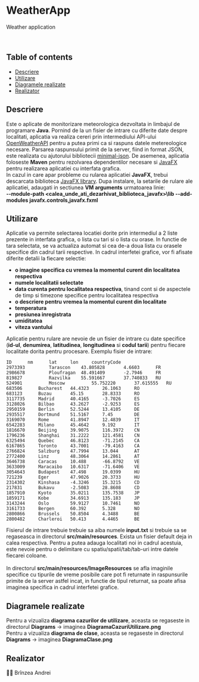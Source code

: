 # WeatherApp
Weather application

</br>

## Table of contents
- [Descriere](#descriere)
- [Utilizare](#utilizare)
- [Diagramele realizate](#diagramele-realizate)
- [Realizator](#realizator)

## Descriere
Este o aplicate de monitorizare meteorologica dezvoltata in limbajul de programare **Java**. Pornind de la un fisier de intrare cu diferite date despre localitati, aplicatia va realiza cereri prin intermediului API-ului [OpenWeatherAPI](https://openweathermap.org/api) pentru a putea primi ca si raspuns datele metereologice necesare. Parsarea raspunsului primit de la server, fiind in format JSON, este realizata cu ajutorului bibliotecii [minimal-json](https://github.com/ralfstx/minimal-json). De asemenea, aplicatia foloseste **Maven** pentru rezolvarea dependentilor necesare si [JavaFX](https://openjfx.io/) pentru realizarea aplicatiei cu interfata grafica.
</br>
In cazul in care apar probleme cu rularea aplicatiei **JavaFX**, trebui descarcata biblioteca [JavaFX library](https://gluonhq.com/download/javafx-15-0-1-sdk-windows/). Dupa instalare, la setarile de rulare ale aplicatiei, adaugati in sectiunea **VM arguments** urmatoarea linie: </br>
**--module-path <calea_unde_ati_dezarhivat_biblioteca_javafx>\lib --add-modules javafx.controls,javafx.fxml**

## Utilizare
Aplicatie va permite selectarea locatiei dorite prin intermediul a 2 liste prezente in interfata grafica, o lista cu tari si o lista cu orase. In functie de tara selectata, se va actualiza automat si cea de-a doua lista cu orasele specifice din cadrul tarii respective. In cadrul interfetei grafice, vor fi afisate diferite detalii la fiecare selectie:
- **o imagine specifica cu vremea la momentul curent din localitatea respectiva**
- **numele localitatii selectate**
- **data curenta pentru localitatea respectiva**, tinand cont si de aspectele de timp si timezone specifice pentru localitatea respectiva
- **o descriere pentru vremea la momentul curent din localitate**
- **temperatura**
- **presiunea inregistrata**
- **umiditatea**
- **viteza vantului**

Aplicatie pentru rulare are nevoie de un fisier de intrare cu date specifice (**id-ul**, **denumirea**, **latitudinea**, **longitudinea** si **codul tarii**) pentru fiecare localitate dorita pentru procesare. Exemplu fisier de intrare:
```
ID		nm		lat		lon		countryCode
2973393	        Tarascon	43.805828       4.6603		FR
2986678	        Ploufragan	48.491409       -2.7946		FR
819827	        Razvilka	55.591667       37.740833	RU
524901	        Moscow	        55.752220       37.615555	RU
683506		Bucharest	44.4323		26.1063		RO
683123		Buzau		45.15		28.8333		RO
3117735		Madrid		40.4165		-3.7026		ES
3128026		Bilbao		43.2627		-2.9253		ES
2950159		Berlin		52.5244		13.4105		DE
2935517		Dortmund	51.5167		7.45		DE
3169070		Rome		41.8947		12.4839		IT
6542283		Milano		45.4642		9.192		IT
1816670		Beijing		39.9075		116.3972	CN
1796236		Shanghai	31.2222		121.4581	CN
6325494		Quebec		46.8123		-71.2145	CA
6167865		Toronto		43.7001		-79.4163	CA
2766824		Salzburg	47.7994		13.044		AT
2772400		Linz		48.3064		14.2861		AT
3646738		Caracas		10.488		-66.8792	VE
3633009		Maracaibo	10.6317		-71.6406	VE
3054643		Budapest	47.498		19.0399		HU
721239		Eger		47.9026		20.3733		HU
2314302		Kinshasa	-4.3246		15.3215		CD
217831		Bukavu		-2.5083		28.8608		CD
1857910		Kyoto		35.0211		135.7538	JP
1859171		Kobe		34.6913		135.183		JP
3143244		Oslo		59.9127		10.7461		NO
3161733		Bergen		60.392		5.328		NO
2800866		Brussels	50.8504		4.3488		BE
2800482		Charleroi	50.413		4.4465		BE	
```
Fisierul de intrare trebuie trebuie sa aiba numele **input.txt** si trebuie sa se regaseasca in directorul **src/main/resources**. Exista un fisier default deja in calea respectiva. Pentru a putea adauga localitati noi in cadrul acestuia, este nevoie pentru o delimitare cu spatiu/spatii/tab/tab-uri intre datele fiecarei coloane.
</br>
</br>
In directorul **src/main/resources/ImageResources** se afla imaginile specifice cu tipurile de vreme posibile care pot fi returnate in raspunsurile primite de la server astfel incat, in functie de tipul returnat, sa poate afisa imaginea specifica in cadrul interfetei grafice.

## Diagramele realizate
Pentru a vizualiza **diagrama cazurilor de utilizare**, aceasta se regaseste in directorul **Diagrams** -> imaginea **DiagramaCazuriUtilizare.png**
</br>
Pentru a vizualiza **diagrama de clase**, aceasta se regaseste in directorul **Diagrams** -> imaginea **DiagramaClase.png**

## Realizator
:man_student: Brînzea Andrei  
